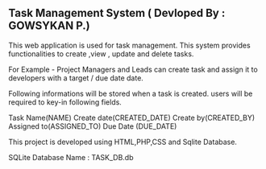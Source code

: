 

Task Management System  ( Devloped By : GOWSYKAN P.)
---------------------------------------------------------


This web application is used for task management. This system provides functionalities to create ,view , update and delete tasks.

For Example - Project Managers and Leads can create task and assign it to developers with a target / due date date.

Following informations will be stored when a task is created. users will be required to key-in following fields.

Task Name(NAME)
Create date(CREATED_DATE)
Create by(CREATED_BY)
Assigned to(ASSIGNED_TO)
Due Date (DUE_DATE)


This project is developed using HTML,PHP,CSS and Sqlite Database.

SQLite Database Name : TASK_DB.db





